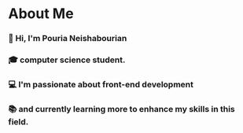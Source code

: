 # About Me
### 👋 Hi, I'm Pouria Neishabourian 
### 🎓 computer science student.  
### 💻 I'm passionate about front-end development 
### 📚 and currently learning more to enhance my skills in this field.


  
